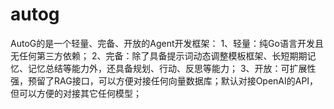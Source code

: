 # autog

AutoG的是一个轻量、完备、开放的Agent开发框架：
1、轻量：纯Go语言开发且无任何第三方依赖；
2、完备：除了具备提示词动态调整模板框架、长短期期记忆、记忆总结等能力外，还具备规划、行动、反思等能力；
3、开放：可扩展性强，预留了RAG接口，可以方便对接任何向量数据库；默认对接OpenAI的API，但可以方便的对接其它任何模型；